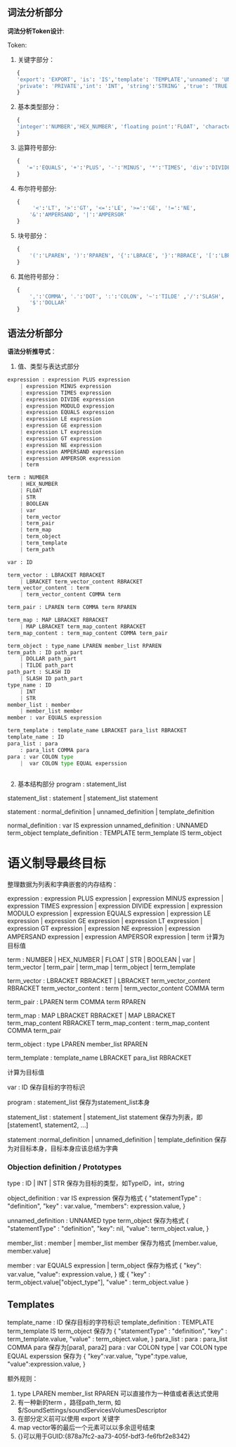 ## 词法分析部分 

**词法分析Token设计**:

Token:

1. 关键字部分：

```python
   {
   'export': 'EXPORT', 'is': 'IS','template': 'TEMPLATE','unnamed': 'UNNAMED','nil': 'NIL',
   'private': 'PRIVATE','int': 'INT', 'string':'STRING' ,'true': 'TRUE','false': 'FALSE', 'div': 'DIV','map': 'MAP'
   }
```

2. 基本类型部分：

```python
   {
   'integer':'NUMBER','HEX_NUMBER', 'floating point':'FLOAT', 'character 	 string':'STR', 'boolean':'BOOLEAN'
   }    
```

3. 运算符号部分:
```python
   {
      '=':'EQUALS', '+':'PLUS', '-':'MINUS', '*':'TIMES', 'div':'DIVIDE', '%':'MODULO'
   }
```
4. 布尔符号部分:
```python
   {
        '<':'LT', '>':'GT', '<=':'LE', '>=':'GE', '!=':'NE',
       '&':'AMPERSAND', '|':'AMPERSOR'
   }
```
5. 块号部分：
```python
   {
       '(':'LPAREN', ')':'RPAREN', '{':'LBRACE', '}':'RBRACE', '[':'LBRACKET', ']':'RBRACKET', '<':'LANGLE', '>':'RANGLE',
   }
```
6. 其他符号部分：
```python
   {
       ',':'COMMA', '.':'DOT', ':':'COLON', '~':'TILDE' ,'/':'SLASH', '?':'QUESTION',
       '$':'DOLLAR'
   }
```
## 语法分析部分

**语法分析推导式**：

1. 值、类型与表达式部分
```python
expression : expression PLUS expression
    | expression MINUS expression
    | expression TIMES expression
    | expression DIVIDE expression
    | expression MODULO expression
    | expression EQUALS expression
    | expression LE expression
    | expression GE expression
    | expression LT expression
    | expression GT expression
    | expression NE expression
    | expression AMPERSAND expression
    | expression AMPERSOR expression
    | term

term : NUMBER
    | HEX_NUMBER
    | FLOAT
    | STR
    | BOOLEAN
    | var
    | term_vector
    | term_pair
    | term_map
    | term_object
    | term_template
    | term_path

var : ID

term_vector : LBRACKET RBRACKET
    | LBRACKET term_vector_content RBRACKET
term_vector_content : term
    | term_vector_content COMMA term

term_pair : LPAREN term COMMA term RPAREN

term_map : MAP LBRACKET RBRACKET
    | MAP LBRACKET term_map_content RBRACKET
term_map_content : term_map_content COMMA term_pair

term_object : type_name LPAREN member_list RPAREN
term_path : ID path_part
    | DOLLAR path_part
    | TILDE path_part
path_part : SLASH ID
    | SLASH ID path_part
type_name : ID
    | INT
    | STR
member_list : member
    | member_list member
member : var EQUALS expression

term_template : template_name LBRACKET para_list RBRACKET
template_name : ID
para_list : para
    : para_list COMMA para
para : var COLON type
    |  var COLON type EQUAL experssion
    
```
2. 基本结构部分
program : statement_list

statement_list : statement
    | statement_list statement

statement : normal_definition
    | unnamed_definition
    | template_definition

normal_definition : var IS expression
unnamed_definition : UNNAMED term_object
template_definition : TEMPLATE term_template IS term_object

# 语义制导最终目标
整理数据为列表和字典嵌套的内存结构：

expression : expression PLUS expression
    | expression MINUS expression
    | expression TIMES expression
    | expression DIVIDE expression
    | expression MODULO expression
    | expression EQUALS expression
    | expression LE expression
    | expression GE expression
    | expression LT expression
    | expression GT expression
    | expression NE expression
    | expression AMPERSAND expression
    | expression AMPERSOR expression
    | term
计算为目标值

term : NUMBER
    | HEX_NUMBER
    | FLOAT
    | STR
    | BOOLEAN
    | var
    | term_vector
    | term_pair
    | term_map
    | term_object
    | term_template

term_vector : LBRACKET RBRACKET
    | LBRACKET term_vector_content RBRACKET
term_vector_content : term
    | term_vector_content COMMA term

term_pair : LPAREN term COMMA term RPAREN

term_map : MAP LBRACKET RBRACKET
    | MAP LBRACKET term_map_content RBRACKET
term_map_content : term_map_content COMMA term_pair

term_object : type LPAREN member_list RPAREN

term_template : template_name LBRACKET para_list RBRACKET

计算为目标值

var : ID
保存目标的字符标识

program : statement_list
保存为statement_list本身

statement_list : statement
    | statement_list statement
保存为列表，即[statement1, statement2, ...]

statement :normal_definition
    | unnamed_definition
    | template_definition
保存为对目标本身，目标本身应该总结为字典
### Objection definition / Prototypes
type : ID
    | INT
    | STR
保存为目标的类型，如TypeID，int，string

object_definition : var IS expression
保存为格式
{
    "statementType" : "definition",
    "key" : var.value,
    "members": expression.value,
}

unnamed_definition : UNNAMED type term_object
保存为格式
{
    "statementType" : "definition",
    "key": nil,
    "value": term_object.value,
}

member_list : member
    | member_list member
保存为格式 [member.value, member.value]

member : var EQUALS expression
    | term_object
保存为格式 
{
    "key": var.value,
    "value": expression.value,
}
或
{
    "key" : term_object.value["object_type"],
    "value" : term_object.value
}

## Templates
template_name : ID
保存目标的字符标识
template_definition : TEMPLATE term_template IS term_object
保存为
{
    "statementType" : "definition",
    "key" : term_template.value,
    "value" : term_object.value,
}
para_list : para
    : para_list COMMA para
保存为[para1, para2]
para : var COLON type
    |  var COLON type EQUAL experssion
保存为
{
    "key":var.value,
    "type":type.value,
    "value":expression.value,
}


额外规则：
1. type LPAREN member_list RPAREN 可以直接作为一种值或者表达式使用
2. 有一种新的term ，路径path_term, 如 $/SoundSettings/soundServicesVolumesDescriptor
3. 在部分定义前可以使用 export 关键字
4. map vector等的最后一个元素可以以多余逗号结束
5. {}可以用于GUID:{878a7fc2-aa73-405f-bdf3-fe6fbf2e8342}
